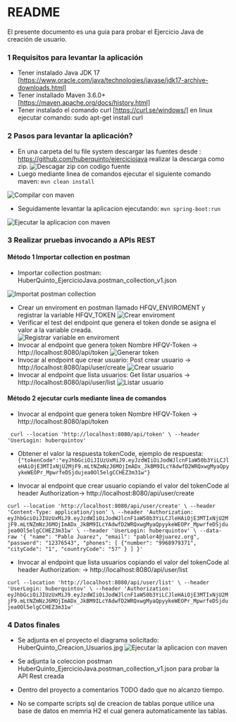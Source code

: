 # README #

El presente documento es una guia para probar el Ejercicio Java de creación de usuario.

### 1 Requisitos para levantar la aplicación ###

* Tener instalado Java JDK 17 [https://www.oracle.com/java/technologies/javase/jdk17-archive-downloads.html]
* Tener installado Maven 3.6.0+ [https://maven.apache.org/docs/history.html]
* Tener instalado el comando curl [https://curl.se/windows/] en linux ejecutar comando: sudo apt-get install curl

### 2 Pasos para levantar la aplicación? ###

* En una carpeta del tu file system descargar las fuentes desde : https://github.com/huberquinto/ejerciciojava
realizar la descarga como zip.
![Descagar zip con codigo fuente](https://github.com/huberquinto/ejerciciojava/blob/main/imagenes/descargar_fuentes.png)
* Luego mediante linea de comandos ejecutar el siguiente comando maven: `mvn clean install`

![Compilar con maven](https://github.com/huberquinto/ejerciciojava/blob/main/imagenes/levantar_proyecto01.png)

* Seguidamente levantar la aplicacion ejecutando: `mvn spring-boot:run`

![Ejecutar la aplicacion con maven](https://github.com/huberquinto/ejerciciojava/blob/main/imagenes/levantar_proyecto02.png)

### 3 Realizar pruebas invocando a APIs REST ###
#### Método 1 Importar collection en postman ####

* Importar collection postman: HuberQuinto_EjercicioJava.postman_collection_v1.json

![Importat postman collection](https://github.com/huberquinto/ejerciciojava/blob/main/imagenes/pruebaspostman00.png)

* Crear un enviroment en postman llamado HFQV_ENVIROMENT y registrar la variable HFQV_TOKEN
  ![Crear enviroment](https://github.com/huberquinto/ejerciciojava/blob/main/imagenes/pruebaspostman01_2.png)
* Verificar el test del endpoint que genera el token donde se asigna el valor a la variable creada.   
  ![Registrar variable en enviroment](https://github.com/huberquinto/ejerciciojava/blob/main/imagenes/pruebaspostman01_1.png)
* Invocar al endpoint que genera token Nombre HFQV-Token -> http://localhost:8080/api/token
  ![Generar token](https://github.com/huberquinto/ejerciciojava/blob/main/imagenes/pruebaspostman01.png)
* Invocar al endpoint que crear usuario: Post crear usuario -> http://localhost:8080/api/user/create
  ![Crear usuario](https://github.com/huberquinto/ejerciciojava/blob/main/imagenes/pruebaspostman02.png)
* Invocar al endpoint que lista usuarios: Get listar usuarios -> http://localhost:8080/api/user/list
  ![Listar usuario](https://github.com/huberquinto/ejerciciojava/blob/main/imagenes/pruebaspostman03.png)

#### Método 2 ejecutar curls mediante linea de comandos ####

* Invocar al endpoint que genera token Nombre HFQV-Token -> http://localhost:8080/api/token

` curl --location 'http://localhost:8080/api/token' \
--header 'UserLogin: huberquintov'`

* Obtener el valor la respuesta tokenCode, ejemplo de respuesta:
`{"tokenCode":"eyJhbGciOiJIUzUxMiJ9.eyJzdWIiOiJodWJlcnF1aW50b3YiLCJleHAiOjE3MTIxNjU2MjF9.mLtNZmNzJ6MOjImADx_JkBM9ILcYAdwfD2WRQxwgMyaQpyykeWEOPr_MpwrfeDSjdujea0Ol5elgCCHEZ3m31w"}`

* Invocar al endpoint que crear usuario copiando el valor del tokenCode al header Authorization-> http://localhost:8080/api/user/create

`curl --location 'http://localhost:8080/api/user/create' \
--header 'Content-Type: application/json' \
--header 'Authorization: eyJhbGciOiJIUzUxMiJ9.eyJzdWIiOiJodWJlcnF1aW50b3YiLCJleHAiOjE3MTIxNjU2MjF9.mLtNZmNzJ6MOjImADx_JkBM9ILcYAdwfD2WRQxwgMyaQpyykeWEOPr_MpwrfeDSjdujea0Ol5elgCCHEZ3m31w' \
--header 'UserLogin: huberquintov' \
--data-raw '{
    "name": "Pablo Juarez",
    "email": "pablor4@juarez.org",
    "password": "12376543",
    "phones": [
        {"number": "9968979371",
          "cityCode": "1",
          "countryCode": "57"
        }
    ]
}'`

* Invocar al endpoint que lista usuarios copiando el valor del tokenCode al header Authorization: -> http://localhost:8080/api/user/list

`curl --location 'http://localhost:8080/api/user/list' \
--header 'UserLogin: huberquintov' \
--header 'Authorization: eyJhbGciOiJIUzUxMiJ9.eyJzdWIiOiJodWJlcnF1aW50b3YiLCJleHAiOjE3MTIxNjU2MjF9.mLtNZmNzJ6MOjImADx_JkBM9ILcYAdwfD2WRQxwgMyaQpyykeWEOPr_MpwrfeDSjdujea0Ol5elgCCHEZ3m31w'
`
### 4 Datos finales ###

* Se adjunta en el proyecto el diagrama solicitado: HuberQuinto_Creacion_Usuarios.jpg
  ![Ejecutar la aplicacion con maven](https://github.com/huberquinto/ejerciciojava/blob/main/imagenes/HuberQuinto_Creacion_Usuarios.jpg)

* Se adjunta la coleccion postman HuberQuinto_EjercicioJava.postman_collection_v1.json para probar la API Rest creada
* Dentro del proyecto a comentarios TODO dado que no alcanzo tiempo.
* No se comparte scripts sql de creacion de tablas porque utilice una base de datos en memria H2 el cual genera automaticamente las tablas.
